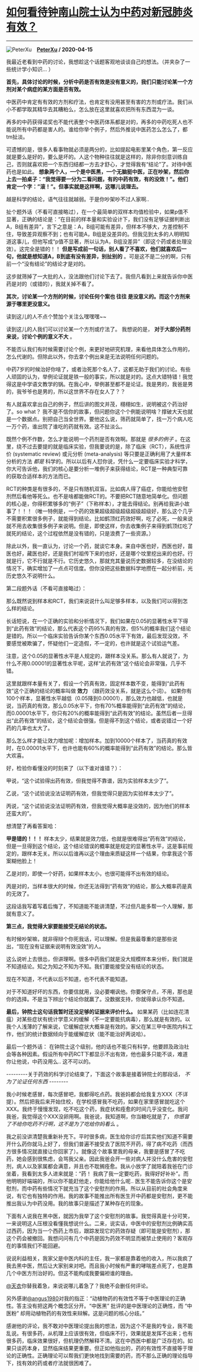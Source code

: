 # [如何看待钟南山院士认为中药对新冠肺炎有效？](https://www.zhihu.com/answer/1154971115)

--------------------------------------------------------------------

![PeterXu](https://pic1.zhimg.com/f77c4bd67c41da06d50eed38f42052f4.jpg?source=1940ef5c "PeterXu")&emsp;**[PeterXu](https://www.zhihu.com/people/peterxu-5) / 2020-04-15**

我最近老看到中药的讨论，我想趁这个话题客观地谈谈自己的想法。（并夹杂了一些统计学小知识... ）

 **首先，具体讨论的时候，分析中药是否有效是没有意义的，我们只能讨论某一个方剂对某个病症的某方面是否有效。** 

中医药中肯定有有效的方剂和疗法，也肯定有没用甚至有害的方剂或疗法。我们从小不都学取其精华去其糟粕么，怎么放在这里就喜欢把所有东西混为一谈。

再多的中药获得诺奖也不能代表整个中医药体系都是对的，再多的中药吃死人也不能说所有中药都是害人的。谁给你举个例子，然后外推说中医药怎么怎么了，都tm扯淡。

可遗憾的是，很多人看事物就必须是两分的，比如提起电影里某个角色，第一反应就是要么是好的，要么是坏的。人这个物种往往就是这样的，除非你刻意训练自己，否则就喜欢把一个东西归结都一方去才舒心，才觉得我有“结论”了。对待中医药也是如此。 **想象两个人，一个是中医黑，一个无脑挺中医，正在吵架，然后你上去一拍桌子：“我觉得要一分为二看问题，有的中药有效，有的没效！”。他们肯定一个字：”滚！”。但事实就是这样啊，这哪儿说理去。** 

越是科学的结论，语气往往就越弱。于是你吵架吵不过人家啊..

扯个题外话（不看可直接略过），在一个最简单的双样本均值检验中，如果p值不显著，正确的结论是：“在目前的样本量和实验设计下，我们没有足够证据判断出A，B组有差异”，言下之意是：A，B组可能有差异，但样本不够大，方差控制不住，导致差异观察不到；也有可能A，B组是没差异的。但我见到太多的人明明知道这事儿，但他写成“p值不显著，所以认为A，B组没差异”（即这个药或者处理没效）。这完全是错的！！ **但是写成前一句话，别人看了不喜欢，他们就喜欢后一句，他就是想知道A，B到底有没有差异，别扯别的** 。可是这不是二分的啊，只有前一个“没有结论”的结论才是对的。

这步就筛掉了一大批的人，没法跟他们讨论下去了。我但凡看到上来就告诉你中医药是对的（或错的），我就关掉不看了。


 **其次，讨论某一个方剂的时候，讨论任何个案也 **往往** 是没意义的。而这个方剂来源于哪里更没意义。** 

读到这儿的人不点个赞加个关注么嘿嘿嘿~~

读到这儿的人我们可以讨论某一个方剂或疗法了。 我想说的是， **对于大部分药剂来说，讨论个例的意义不大** 。

不能否认我们有时候需要讨论个例，来更好地研究机理，来看他具体怎么作用的，怎么代谢的。但除此以外，你去拿个例出来是无法说明任何问题的。

中药7岁的时候治好你啥了，或者治死那个名人了，这都无助于我们的讨论。有些人顽固的认为，举例论证就是铁一般的事实，所以就是对的。这点大错特错！我觉得这是中学语文教学的锅。在我心中，举例甚至都不是论证。我是男的，我爸是男的，我爷爷也是男的，所以这世界不存在女人了？？

有人就喜欢拿出自己的例子，然后讲的图文并茂，栩栩如生，说明被这个药治好了。so what？ 我不是不信你的故事，但问题你这个个例能说明啥？撑破大天也就是一个数据点。别把自己当全世界。要他这么说，筛药就简单了，找一万个病人吃一万个药，谁出院了谁吃的药就有效。这不扯淡么。

既然个例不作数，怎么才能说明一个药剂是否有效啊。那就是 *很多的例子* 。在这里，绕不过去要提的就是临床实验，但我要说的是，除了临床（RCT），系统性评价 (systematic review) 或元分析 (meta-analysis) 等只要是正确利用了大量样本分析的方法 *都是* 科学的。所以以后有人怼你说，凭什么一定要临床实验才科学，你大可告诉他，我们的核心是要分析一堆例子来获得结论，RCT是一种典型可靠的获取合适样本的方法而已。

RCT的种类是有很多的，不是只有随机双盲。比如病人得了癌症，你能给他安慰剂然后看他等死么。也不是啥都能做RCT的。不要把RCT随意地简单化。但问题的核心是，你得积累够多的“例子”（下称样本），才能去得结论。别再给我讲小故事了！！！（唯一特例是，一个药的效果超级超级超级超级超级好，那么这个几乎不需要积累很多例子，就能得到结论。比如鹤顶红药效好啊，吃了必死，一般来说就不用去收集很多例子来说明。但是，即使这样，你去收集例子来得到鹤顶红吃了就死的结论，这个过程依然是没有错的，只是浪费了一些资源。）

除此以外，我一直认为，讨论一个药，就谈它本身。来自中医也好，西医也好，苗医也好，藏医也好，还是我们村祖传下来的也好，还是哪个坟里挖出来的也好。行就是行，它不行就是不行。它历史悠久，那就充其量说历史数据较多，在没结论的情况下，确实增加了一点点可信度。但你没把这些数据科学地攒在一起分析前，光历史悠久不说明什么。


第二段题外话（不看可直接略过）：

那么既然说到样本和RCT，我们来说说什么叫足够多样本，以及我们可以得到怎么样的结论。

长话短说，在一个正确的实验和分析情况下，我们如果在0.05的显著性水平下得到“此药有效”的结论，那么代表这个药95%真的有效，但5%的概率我们这个结论是错的。所以一个临床实验告诉你某个东西0.05水平下有效，最后发现没效，不要感觉被欺骗了，怀疑他们一定造假，不一定的，也许就是这个试验运气差。

注意，这个0.05的显著性水平是人规定的，跟样本没关系。那么有人就说了，为什么不用0.00001的显著性水平呢，这样“此药有效”这个结论会非常强，几乎不错。

这里就跟样本量有关了，假设一个药真有效，固定样本数不变，能得到“此药有效”这个正确的结论的概率叫做 **效力** （跟药效没关系，就是这么个词）。 如果你有100个样本，显著性水平越低（0.05降到0.00001），那么效力也越低，也就是说，当药真的有效，那么0.05水平下，你有70%概率能得到“此药有效”的结论，而0.00001水平下，你只有20%的概率能得到“此药有效”的结论。虽然后者一旦得出“此药有效”的结论，这个结论会很强，但是得不到这个结论，或者说错过一个好药的几率也太大了。

那么怎么样才能让效力增加呢：增加样本。加到10000个样本了，当药真的有效时，在0.00001水平下，也许也能有60%的概率能得到“此药有效”的结论。那么皆大欢喜。

好，检验你看懂没的时刻来了（以下谁对谁错？）：

甲说，“这个试验得出药有效，但我觉得不靠谱，因为实验样本太少了”。

乙说，“这个试验说没法证明药有效，但我觉得只是因为实验样本太少了”。

丙说，“这个试验说没法证明药有效，但我觉得大概率是没效的，因为他们的样本还蛮大的”。

想清楚了再看答案哈：

 **甲是错的！！！** 样本太少，结果就是效力低，也就是很难得出“药有效”的结论，但是一旦得到这个结论，这个结论错误的概率就是规定的显著性水平，这是事前规定的，跟样本无关。所以以后谁再以这个理由来质疑这样一个结果，你拿我这个答案糊他脸上！

乙是对的，即使一个好药，如果样本太小，也很可能得不出有效的结论。

丙是对的，当样本很大的时候，你还无法得到“药有效”的结论，那么大概率药是真的无效了。


这段话我写着写着后悔了，不知道能不能讲清楚，不过但凡能多帮一个人理解，那就有意义了。


 **第三点，我觉得大家要能接受无结论的状态。** 

有时候吵架嘛，就非得辩个你死我话，可以理解。但是我最尊重的是那些说出，“现在没有证据来说明有效没效”的人。

这么说听上去很怂，但讲理啊。很多中药我们就是没大规模样本来分析，我们就是不知道结论。知之为知之不知为不知。我们要能接受没有结论的状态。

现在不知道，不代表以后不知道，也不代表不能知道。

对于不知道好坏的东西，你要信就用，没必要嘲讽他。你要保守点，不用，那也是你的选择。不是当下辨出个结论你就赢了。没数据支持，你就得承认你不知道。


 **最后，钟院士这句话我暂时还没足够的证据来评价什么。** 如果某药（比如连花清瘟）对某些症状有统计学意义的缓解（不一定要能抗病毒），那么就是有效的。以我个人浅薄的了解来说，它缓解症状大概率是有效的。家父在某三甲中医院内科工作，他们的统计数据倾向于能缓解症状（能不能治好两说哈）。


最后一个题外话： 在钟院士这个级别，他的话也不能只有科学，他要顾及政治社会等各种因素。假设所有中药RCT下都显示不出有效，他也最多只能不谈，难道你让他说，中药没用么.. 这不可以的。


---------关于药效的科学讨论结束了，下面这个故事是接着钟院士的那段话， *不为了论证任何东西* --------

我小时候老感冒，每次感冒吧，我都得吃点药。我爸妈都会给我复方XXX（不详提）。然后把我后来开始住校，在学校感冒我不吃药，如果在家里感冒就吃这个XXX。我终于慢慢发现，吃不吃这个药，我症状和痊愈的时间几乎没变化。我问我爸，我觉得这个XXX没卵用啊。我爸说，我知道啊，你当糖吃就是了， *你感冒了不给你吃药不行啊，这不是为了吃给你妈看么* 。

我之前没讲清楚我重新补充下。平时很多病，医生给你诊疗后其实他们知道不需要开什么药你就马上好了，但我们普遍不接受去了医院不开药，得了病不吃药（而西方很多情况就直接让你回家了）。就像这个故事里我的母亲，我要是感冒了不吃药，她会感到很焦虑，会骂我父亲。因此我爸会开一些对病人并没什么危害的安慰剂，病人以及家属都会满意，并且也不耽搁痊愈。我从小放学了就陪着我爸在门诊坐着，我看到太多人进来就是：“药！ 我病了我一定要吃药，我得好好补补”。而他明明好端端的，所以你不能赶他走，你能给他什么呢..  医生不能告诉你这个是安慰剂，而中药有些情况下就充当了这个安慰剂的作用。所以从目前的社会角度来说，有它也有独特的作用。我的故事不能推出所有医生开中药都是安慰剂，更不能推出我认为中药没用。我的故事只是描述了某种存在的现象。

下面有人说我在黑中医，就因为我举了这个安慰剂的故事。我觉得真是十分可笑，一来说明这人压根没看懂我想说什么。二来，说实话，中医中的安慰剂比例确实高过西药，因为当一个西药上市后，跟踪发现它的药效存疑（即可能是安慰剂），那这个药会被撤回。我想问问有几个中药是因为药效不明显而被禁止使用的？客观存在的事情我们不能回避。

说说利益相关，我家父是中医内科的主任，我一家都是靠着他的收入，所以我疯了我去黑中医，然后让大家别来对吧。而且我小时候有严重的哮喘差点死了，也是靠几个中医方剂治好的。但这不能构成我要偏袒谁的理由。

[@天衣](https://www.zhihu.com/people/3d53b4e7a0ad1b7d8084ef960e266a14)你替我着急，来说说哪儿着急了？我绝不会删任何评论。

另外感谢[@angus1980](https://www.zhihu.com/people/afe59adcce994c8a905d6302a8cbdc89)对我的指正：“动植物药的有效性不等于中医理论的正确性。答主没有把这两个概念区分开。“中医黑” 批评的是中医理论的正确性，而 “中医粉” 却用动植物药的有效性来辩解。这是问题的核心分歧。”

感谢他的评论，我不敢对中医理论提出我的想法，因为这个不是我的专业，我不能乱说。有很多药，从机理上应该很有效，但临床不行，效果就是发挥不出来；也有很多药，临床效果很好，但机理仍然解释不清。这在中西医中都是广泛存在的。如果只谈药本身，显然临床结果更重要。但正如他指出的，药的有效性不直接等于理论的正确性。正确理论可以帮我们更快地找到需要的药，而不那么正确的理论指导下，找有效的药或者疗法就很困难了。

